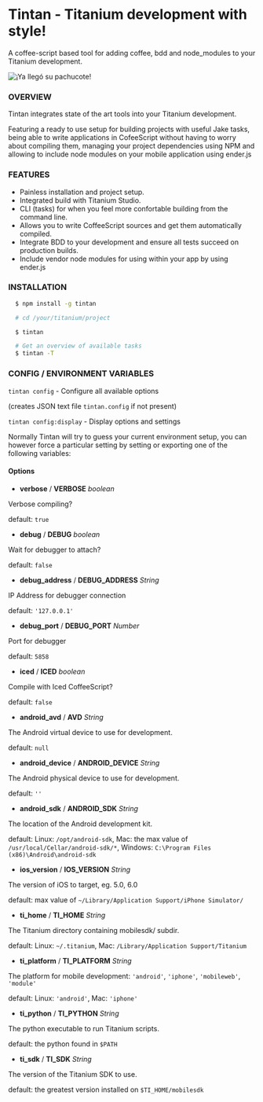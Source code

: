 # Tintan - Titanium development with style!

  A coffee-script based tool for adding coffee, bdd and node_modules to your Titanium development.

  <img src="https://github.com/vic/tintan/raw/master/pub/pachuco.png" title="¡Ya llegó su pachucote!" />

###  OVERVIEW

  Tintan integrates state of the art tools into your Titanium development.

  Featuring a ready to use setup for building projects with useful Jake tasks,
  being able to write applications in CofeeScript without having to worry about compiling them,
  managing your project dependencies using NPM and allowing to include node modules on your
  mobile application using ender.js


###  FEATURES

  * Painless installation and project setup.
  * Integrated build with Titanium Studio.
  * CLI (tasks) for when you feel more confortable building from the command line.
  * Allows you to write CoffeeScript sources and get them automatically compiled.
  * Integrate BDD to your development and ensure all tests succeed on production builds.
  * Include vendor node modules for using within your app by using ender.js

### INSTALLATION

```sh
  $ npm install -g tintan

  # cd /your/titanium/project

  $ tintan

  # Get an overview of available tasks
  $ tintan -T
```


### CONFIG / ENVIRONMENT VARIABLES

  `tintan config` - Configure all available options

  (creates JSON text file `tintan.config` if not present)

  `tintan config:display` - Display options and settings

  Normally Tintan will try to guess your current environment setup, you can
  however force a particular setting by setting or exporting one of the following variables:

#### Options

  * **verbose** / **VERBOSE** *boolean*

  Verbose compiling?

  default: `true`

  * **debug** / **DEBUG** *boolean*

  Wait for debugger to attach?

  default: `false`

  * **debug\_address** / **DEBUG\_ADDRESS** *String*

  IP Address for debugger connection

  default: `'127.0.0.1'`

  * **debug\_port** / **DEBUG\_PORT** *Number*

  Port for debugger

  default: `5858`

  * **iced** / **ICED** *boolean*

  Compile with Iced CoffeeScript?

  default: `false`

  * **android\_avd** / **AVD** *String*

  The Android virtual device to use for development.

  default: `null`

  * **android\_device** / **ANDROID\_DEVICE** *String*

  The Android physical device to use for development.

  default: `''`

  * **android\_sdk** / **ANDROID\_SDK** *String*

  The location of the Android development kit.

  default: Linux: `/opt/android-sdk`, Mac: the max value of `/usr/local/Cellar/android-sdk/*`, Windows: `C:\Program Files (x86)\Android\android-sdk`

  * **ios\_version** / **IOS\_VERSION** *String*

  The version of iOS to target, eg. 5.0, 6.0

  default: max value of `~/Library/Application Support/iPhone Simulator/`

  * **ti\_home** / **TI\_HOME** *String*

  The Titanium directory containing mobilesdk/ subdir.

  default: Linux: `~/.titanium`, Mac: `/Library/Application Support/Titanium`

  * **ti\_platform** / **TI\_PLATFORM** *String*

  The platform for mobile development: `'android'`, `'iphone'`, `'mobileweb'`, `'module'`

  default: Linux: `'android'`, Mac: `'iphone'`

  * **ti\_python** / **TI\_PYTHON** *String*

  The python executable to run Titanium scripts.

  default: the python found in `$PATH`

  * **ti\_sdk** / **TI\_SDK** *String*

  The version of the Titanium SDK to use.

  default: the greatest version installed on `$TI_HOME/mobilesdk`
